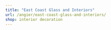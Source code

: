 ```yaml
---
title: "East Coast Glass and Interiors"
url: /angier/east-coast-glass-and-interiors/
shop: interior decoration
---
```

